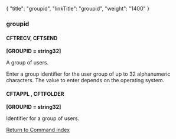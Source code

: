 {
    "title": "groupid",
    "linkTitle": "groupid",
    "weight": "1400"
}<span id="groupid"></span>

### groupid

<span id="groupid_CFTRECV"></span><span id="groupid_CFTSEND"></span>

#### CFTRECV, CFTSEND

****[GROUPID = string32]****

A group of users.

Enter a group identifier for the user group of up to 32 alphanumeric characters.
The value to enter depends on the operating system.

#### CFTAPPL , CFTFOLDER

****[GROUPID = string32]****

Identifier for a group of users.

[Return to Command index](../../)
